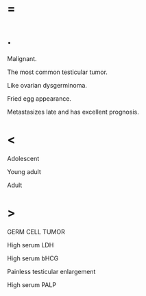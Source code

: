 # =

# .

Malignant.

The most common testicular tumor.

Like ovarian dysgerminoma.

Fried egg appearance.

Metastasizes late and has excellent prognosis.

# <

Adolescent

Young adult

Adult

# >

GERM CELL TUMOR

High serum LDH

High serum bHCG

Painless testicular enlargement

High serum PALP
